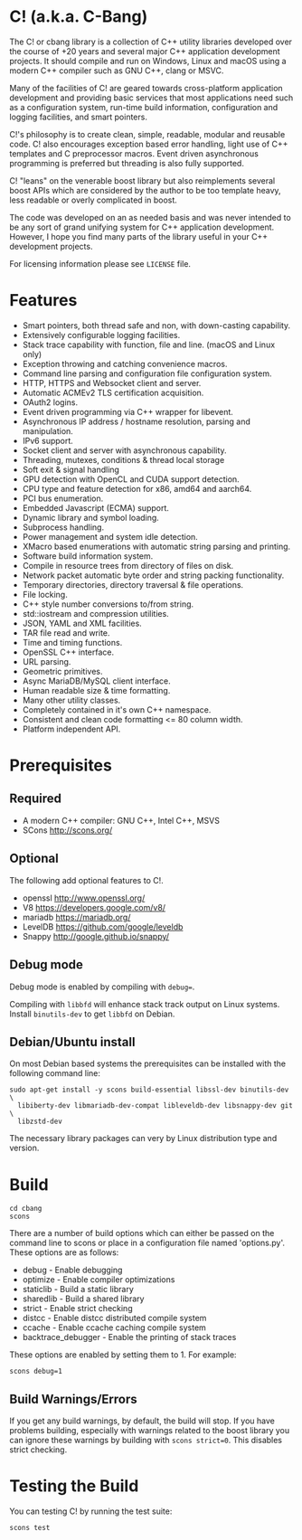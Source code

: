 C! (a.k.a. C-Bang)
==================

The C! or cbang library is a collection of C++ utility libraries
developed over the course of +20 years and several major C++
application development projects.  It should compile and run on
Windows, Linux and macOS using a modern C++ compiler such as GNU C++,
clang or MSVC.

Many of the facilities of C! are geared towards cross-platform
application development and providing basic services that most
applications need such as a configuration system, run-time build
information, configuration and logging facilities, and smart pointers.

C!'s philosophy is to create clean, simple, readable, modular and
reusable code.  C! also encourages exception based error handling,
light use of C++ templates and C preprocessor macros.  Event driven
asynchronous programming is preferred but threading is also fully
supported.

C! "leans" on the venerable boost library but also reimplements
several boost APIs which are considered by the author to be too
template heavy, less readable or overly complicated in boost.

The code was developed on an as needed basis and was never intended to
be any sort of grand unifying system for C++ application development.
However, I hope you find many parts of the library useful in your C++
development projects.

For licensing information please see ``LICENSE`` file.

# Features

  - Smart pointers, both thread safe and non, with down-casting capability.
  - Extensively configurable logging facilities.
  - Stack trace capability with function, file and line. (macOS and Linux only)
  - Exception throwing and catching convenience macros.
  - Command line parsing and configuration file configuration system.
  - HTTP, HTTPS and Websocket client and server.
  - Automatic ACMEv2 TLS certification acquisition.
  - OAuth2 logins.
  - Event driven programming via C++ wrapper for libevent.
  - Asynchronous IP address / hostname resolution, parsing and manipulation.
  - IPv6 support.
  - Socket client and server with asynchronous capability.
  - Threading, mutexes, conditions & thread local storage
  - Soft exit & signal handling
  - GPU detection with OpenCL and CUDA support detection.
  - CPU type and feature detection for x86, amd64 and aarch64.
  - PCI bus enumeration.
  - Embedded Javascript (ECMA) support.
  - Dynamic library and symbol loading.
  - Subprocess handling.
  - Power management and system idle detection.
  - XMacro based enumerations with automatic string parsing and printing.
  - Software build information system.
  - Compile in resource trees from directory of files on disk.
  - Network packet automatic byte order and string packing functionality.
  - Temporary directories, directory traversal & file operations.
  - File locking.
  - C++ style number conversions to/from string.
  - std::iostream and compression utilities.
  - JSON, YAML and XML facilities.
  - TAR file read and write.
  - Time and timing functions.
  - OpenSSL C++ interface.
  - URL parsing.
  - Geometric primitives.
  - Async MariaDB/MySQL client interface.
  - Human readable size & time formatting.
  - Many other utility classes.
  - Completely contained in it's own C++ namespace.
  - Consistent and clean code formatting <= 80 column width.
  - Platform independent API.

# Prerequisites
## Required
  - A modern C++ compiler: GNU C++, Intel C++, MSVS
  - SCons http://scons.org/

## Optional
The following add optional features to C!.

  - openssl    http://www.openssl.org/
  - V8         https://developers.google.com/v8/
  - mariadb    https://mariadb.org/
  - LevelDB    https://github.com/google/leveldb
  - Snappy     http://google.github.io/snappy/

## Debug mode
Debug mode is enabled by compiling with ``debug=``.

Compiling with ``libbfd`` will enhance stack track output on Linux systems.
Install ``binutils-dev`` to get ``libbfd`` on Debian.

## Debian/Ubuntu install
On most Debian based systems the prerequisites can be installed with the
following command line:

    sudo apt-get install -y scons build-essential libssl-dev binutils-dev \
      libiberty-dev libmariadb-dev-compat libleveldb-dev libsnappy-dev git \
      libzstd-dev

The necessary library packages can very by Linux distribution type and version.

# Build

    cd cbang
    scons

There are a number of build options which can either be passed on the
command line to scons or place in a configuration file named
'options.py'.  These options are as follows:

  - debug                - Enable debugging
  - optimize             - Enable compiler optimizations
  - staticlib            - Build a static library
  - sharedlib            - Build a shared library
  - strict               - Enable strict checking
  - distcc               - Enable distcc distributed compile system
  - ccache               - Enable ccache caching compile system
  - backtrace_debugger   - Enable the printing of stack traces

These options are enabled by setting them to 1.  For example:

    scons debug=1

## Build Warnings/Errors
If you get any build warnings, by default, the build will stop.  If you have
problems building, especially with warnings related to the boost library you
can ignore these warnings by building with `scons strict=0`.  This disables
strict checking.

# Testing the Build

You can testing C! by running the test suite:

    scons test
